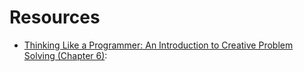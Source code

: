

# Resources 
- [Thinking Like a Programmer: An Introduction to Creative Problem Solving (Chapter 6)][1]: 



[1]: https://nostarch.com/download/samples/TLAP_ch6.pdf
